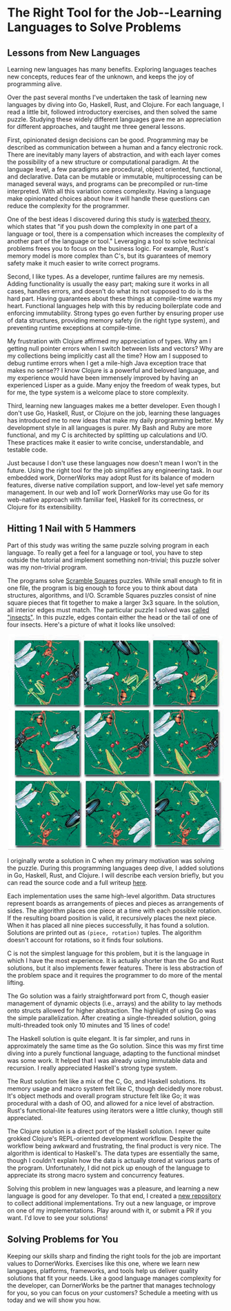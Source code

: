 # The Right Tool for the Job--Learning Languages to Solve Problems

## Lessons from New Languages

Learning new languages has many benefits. Exploring languages teaches new concepts, reduces fear of the unknown, and
keeps the joy of programming alive.

Over the past several months I've undertaken the task of learning new languages by diving into Go, Haskell, Rust, and
Clojure. For each language, I read a little bit, followed introductory exercises, and then solved the same puzzle.
Studying these widely different languages gave me an appreciation for different approaches, and taught me three general
lessons.

First, opinionated design decisions can be good. Programming may be described as communication between a human and a
fancy electronic rock. There are inevitably many layers of abstraction, and with each layer comes the possibility of a
new structure or computational paradigm. At the language level, a few paradigms are procedural, object oriented,
functional, and declarative. Data can be mutable or immutable, multiprocessing can be managed several ways, and programs
can be precompiled or run-time interpreted. With all this variation comes complexity. Having a language make opinionated
choices about how it will handle these questions can reduce the complexity for the programmer.

One of the best ideas I discovered during this study is [waterbed theory](http://wiki.c2.com/?WaterbedTheory), which
states that "if you push down the complexity in one part of a language or tool, there is a compensation which increases
the complexity of another part of the language or tool." Leveraging a tool to solve technical problems frees you to
focus on the business logic. For example, Rust's memory model is more complex than C's, but its guarantees of memory
safety make it much easier to write correct programs.

Second, I like types. As a developer, runtime failures are my nemesis. Adding functionality is usually the easy part;
making sure it works in all cases, handles errors, and doesn't do what its not supposed to do is the hard part. Having
guarantees about these things at compile-time warms my heart. Functional languages help with this by reducing
boilerplate code and enforcing immutability. Strong types go even further by ensuring proper use of data structures,
providing memory safety (in the right type system), and preventing runtime exceptions at compile-time.

My frustration with Clojure affirmed my appreciation of types. Why am I getting null pointer errors when I switch
between lists and vectors? Why are my collections being implicitly cast all the time? How am I supposed to debug runtime
errors when I get a mile-high Java exception trace that makes no sense?? I know Clojure is a powerful and beloved
language, and my experience would have been immensely improved by having an experienced Lisper as a guide. Many enjoy
the freedom of weak types, but for me, the type system is a welcome place to store complexity.

Third, learning new languages makes me a better developer. Even though I don't use Go, Haskell, Rust, or Clojure on the
job, learning these languages has introduced me to new ideas that make my daily programming better. My development style
in all languages is purer. My Bash and Ruby are more functional, and my C is architected by splitting up calculations
and I/O. These practices make it easier to write concise, understandable, and testable code.

Just because I don't use these languages now doesn't mean I won't in the future. Using the right tool for the job
simplifies any engineering task. In our embedded work, DornerWorks may adopt Rust for its balance of modern features,
diverse native compilation support, and low-level yet safe memory management. In our web and IoT work DornerWorks may
use Go for its web-native approach with familiar feel, Haskell for its correctness, or Clojure for its extensibility.

## Hitting 1 Nail with 5 Hammers

Part of this study was writing the same puzzle solving program in each language. To really get a feel for a language or
tool, you have to step outside the tutorial and implement something non-trivial; this puzzle solver was my non-trivial
program.

The programs solve [Scramble Squares](https://www.scramblesquares.com/) puzzles. While small enough to fit in one file,
the program is big enough to force you to think about data structures, algorithms, and I/O. Scramble Squares puzzles
consist of nine square pieces that fit together to make a larger 3x3 square. In the solution, all interior edges must
match. The particular puzzle I solved was [called
"insects"](https://www.scramblesquares.com/shop/nature/insects-scramble-squares/). In this puzzle, edges contain either
the head or the tail of one of four insects. Here's a picture of what it looks like unsolved:

<div style="text-align:center">
  <img src="images/puzzle.jpg" width="500">
</div>

I originally wrote a solution in C when my primary motivation was solving the puzzle. During this programming languages
deep dive, I added solutions in Go, Haskell, Rust, and Clojure. I will describe each version briefly, but you can read
the source code and a full writeup [here](https://github.com/kkredit/scramble-squares-solver).

Each implementation uses the same high-level algorithm. Data structures represent boards as arrangements of pieces and
pieces as arrangements of sides. The algorithm places one piece at a time with each possible rotation. If the resulting
board position is valid, it recursively places the next piece. When it has placed all nine pieces successfully, it has
found a solution. Solutions are printed out as `(piece, rotation)` tuples. The algorithm doesn't account for rotations,
so it finds four solutions.

C is not the simplest language for this problem, but it is the language in which I have the most experience. It is
actually shorter than the Go and Rust solutions, but it also implements fewer features. There is less abstraction of the
problem space and it requires the programmer to do more of the mental lifting.

The Go solution was a fairly straightforward port from C, though easier management of dynamic objects (i.e., arrays) and
the ability to lay methods onto structs allowed for higher abstraction. The highlight of using Go was the simple
parallelization. After creating a single-threaded solution, going multi-threaded took only 10 minutes and 15 lines of
code!

The Haskell solution is quite elegant. It is far simpler, and runs in approximately the same time as the Go solution.
Since this was my first time diving into a purely functional language, adapting to the functional mindset was some work.
It helped that I was already using immutable data and recursion. I really appreciated Haskell's strong type system.

The Rust solution felt like a mix of the C, Go, and Haskell solutions. Its memory usage and macro system felt like C,
though decidedly more robust. It's object methods and overall program structure felt like Go; it was procedural with a
dash of OO, and allowed for a nice level of abstraction. Rust's functional-_lite_ features using iterators were a little
clunky, though still appreciated.

The Clojure solution is a direct port of the Haskell solution. I never quite grokked Clojure's REPL-oriented development
workflow. Despite the workflow being awkward and frustrating, the final product is very nice. The algorithm is identical
to Haskell's. The data types are essentially the same, though I couldn't explain how the data is actually stored at
various parts of the program. Unfortunately, I did not pick up enough of the language to appreciate its strong macro
system and concurrency features.

Solving this problem in new languages was a pleasure, and learning a new language is good for any developer. To that
end, I created a [new repository](https://github.com/kkredit/scramble-squares-solvers) to collect additional
implementations. Try out a new language, or improve on one of my implementations. Play around with it, or submit a PR if
you want. I'd love to see your solutions!

## Solving Problems for You

Keeping our skills sharp and finding the right tools for the job are important values to DornerWorks. Exercises like
this one, where we learn new languages, platforms, frameworks, and tools help us deliver quality solutions that fit your
needs. Like a good language manages complexity for the developer, can DornerWorks be the partner that manages technology
for you, so you can focus on _your_ customers? Schedule a meeting with us today and we will show you how.

